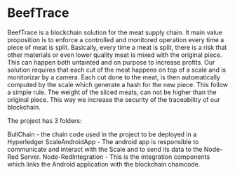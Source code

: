 # BeefTrace
BeefTrace is a blockchain solution for the meat supply chain. It main value proposition is to enforce a controlled and monitored operation every time a piece of meat is split. Basically, every time a meat is split, there is a risk that other materials or even lower quality meat is mixed with the original piece. This can happen both untainted and on purpose to increase profits. Our solution requires that each cut of the meat happens on top of a scale and is monitorizar by a camera. Each cut done to the meat, is then automatically computed by the scale which generate a hash for the new piece. This follow a simple rule. The weight of the sliced meats, can not be higher than the original piece. This way we increase the security of the traceability of our blockchain.

The project has 3 folders:

BullChain - the chain code used in the project to be deployed in a Hyperledger
ScaleAndroidApp - The android app is responsible to communicate and interact with the Scale and to send its data to the Node-Red Server.
Node-RedIntegration - This is the integration components which links the Android application with the blockchain chaincode.
